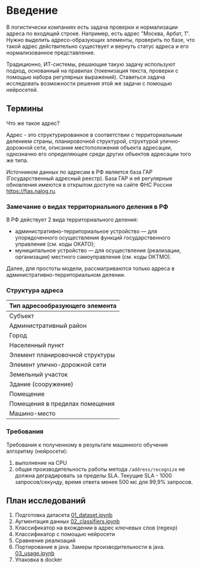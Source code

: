 # Введение

В логистически компаниях есть задача проверки и нормализации адреса по входящей строке.
Например, есть адрес "Москва, Арбат, 1". Нужно выделить адресо-образующих элементы, проверить по базе, 
что такой адрес действительно существует и вернуть статус адреса и его нормализованное представление.

Традиционно, ИТ-системы, решающие такую задачу используют подход, основанный на правилах (токенизация текста, проверки с помощью набора регулярных выражений).
Ставиться задача исследовать возможности решения этой же задачи с помощью нейросетей.

## Термины

Что же такое адрес?

Адрес - это структурированное в соответствии с территориальным делением
страны, планировочной структурой, структурой улично-дорожной сети,
описание местоположения объекта адресации, однозначно его определяющее
среди других объектов адресации того же типа.

Источником данных по адресам в РФ является база ГАР (Государственный
адресный реестр). База ГАР и её регулярные обновления имеются в открытом
доступе на сайте ФНС России https://fias.nalog.ru.


### Замечание о видах территориального деления в РФ

В РФ действует 2 вида территориального деления:
* административно-территориальное устройство — для упорядоченного
  осуществления функций государственного управления (см. коды ОКАТО);
* муниципальное устройство — для осуществления (реализации, организации)
  местного самоуправления (см. коды ОКТМО).

Далее, для простоты модели, рассматриваются только адреса в административно-территориальном делении.

### Структура адреса

| Тип адресообразующего элемента  |
|:--------------------------------|
| Субъект                         |
| Административный район          |
| Город                           |
| Населенный пункт                |
| Элемент планировочной структуры |
| Элемент улично-дорожной сети    |
| Земельный участок               |
| Здание (сооружение)             |
| Помещение                       |
| Помещения в пределах помещения  |
| Машино-место                    |



### Требования

Требования к полученному в результате машинного обучения алгоритму
(нейросети):

1. выполнение на CPU
2. общая производительность работы метода `/address/recognize` не должна
   деградировать за пределы SLA. Текущие SLA - 1000 запросов/секунду,
   время ответа менее 500 мс для 99,9% запросов.


## План исследований

1. Подготовка датасета [01_dataset.ipynb](02_EDA.ipynb)
2. Аугментация данных [02_classifiers.ipynb](03_classifiers.ipynb)
3. Классификатор на вхождении в адрес ключевых слов (regexp)
4. Классификатор с помощью нейросети
5. Сравнение реализаций
6. Портирование в java. Замеры производительности в java. [03_usage.ipynb](04_usage.ipynb)
7. Упаковка в docker
